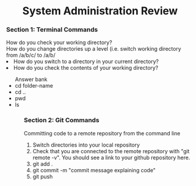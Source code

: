 <div align=center><h1>System Administration Review</h1></div>

<h3>Section 1: Terminal Commands</h3>

<div>How do you check your working directory?</div>
<div>How do you change directories up a level (i.e. switch working directory from /a/b/c/ to /a/b/</div>
<li>How do you switch to a directory in your current directory?</li>
<li>How do you check the contents of your working directory?</li>

<ul>
Answer bank
<li>cd folder-name</li>
<li>cd ..</li>
<li>pwd</li>
<li>ls</li>
<ul>

<h3>Section 2: Git Commands</h3>

Committing code to a remote repository from the command line
<ol>
<li>Switch directories into your local repository</li>
<li>Check that you are connected to the remote repository with "git remote -v". You should see a link to your github repository here.</li>
<li>git add .</li>
<li>git commit -m "commit message explaining code"</li>
<li>git push</li>
</ul>

